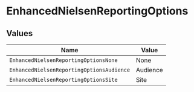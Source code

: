 # EnhancedNielsenReportingOptions


## Values

| Name                                      | Value                                     |
| ----------------------------------------- | ----------------------------------------- |
| `EnhancedNielsenReportingOptionsNone`     | None                                      |
| `EnhancedNielsenReportingOptionsAudience` | Audience                                  |
| `EnhancedNielsenReportingOptionsSite`     | Site                                      |